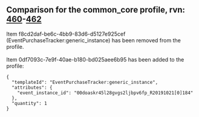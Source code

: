 ## Comparison for the common_core profile, rvn: [460](https://github.com/PRO100KatYT/FortniteProfileRevisions/tree/main/profiles/common_core/460%20common_core.json)-[462](https://github.com/PRO100KatYT/FortniteProfileRevisions/tree/main/profiles/common_core/462%20common_core.json)

Item f8cd2daf-be6c-4bb9-83d6-d5127e925cef (EventPurchaseTracker:generic_instance) has been removed from the profile.
<br><br>
Item 0df7093c-7e9f-40ae-b180-bd025aee6b95 has been added to the profile:

```
{
  "templateId": "EventPurchaseTracker:generic_instance",
  "attributes": {
    "event_instance_id": "00doaskr45l28gvgs2ljbpv6fp_R20191021[0]184"
  },
  "quantity": 1
}
```

<br><br>
